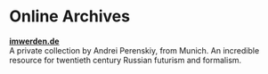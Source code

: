 # Online Archives

[**imwerden.de**](http://imwerden.de/)  
A private collection by Andrei Perenskiy, from Munich. An incredible resource for twentieth century Russian futurism and formalism. 
